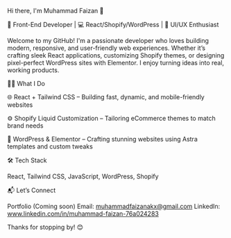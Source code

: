 Hi there, I'm Muhammad Faizan 👋

🚀 Front-End Developer | 💻 React/Shopify/WordPress | 🎨 UI/UX Enthusiast

Welcome to my GitHub! I'm a passionate developer who loves building modern, responsive, and user-friendly web experiences. Whether it’s crafting sleek React applications, customizing Shopify themes, or designing pixel-perfect WordPress sites with Elementor. I enjoy turning ideas into real, working products.


👨‍💻 What I Do

🌐 React + Tailwind CSS – Building fast, dynamic, and mobile-friendly websites

⚙️ Shopify Liquid Customization – Tailoring eCommerce themes to match brand needs

🧩 WordPress & Elementor – Crafting stunning websites using Astra templates and custom tweaks


🛠️ Tech Stack

React, Tailwind CSS, JavaScript, WordPress, Shopify

📬 Let’s Connect

Portfolio (Coming soon)
Email: muhammadfaizanakx@gmail.com
LinkedIn: www.linkedin.com/in/muhammad-faizan-76a024283

Thanks for stopping by! 😊
